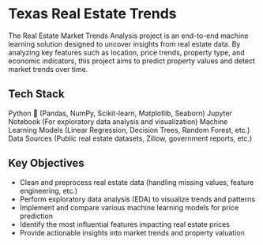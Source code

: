 # Texas Real Estate Trends

The Real Estate Market Trends Analysis project is an end-to-end machine learning solution designed to uncover insights from real estate data. By analyzing key features such as location, price trends, property type, and economic indicators, this project aims to predict property values and detect market trends over time.

## Tech Stack

Python 🐍 (Pandas, NumPy, Scikit-learn, Matplotlib, Seaborn)
Jupyter Notebook (For exploratory data analysis and visualization)
Machine Learning Models (Linear Regression, Decision Trees, Random Forest, etc.)
Data Sources (Public real estate datasets, Zillow, government reports, etc.)

## Key Objectives

- Clean and preprocess real estate data (handling missing values, feature engineering, etc.)
- Perform exploratory data analysis (EDA) to visualize trends and patterns
- Implement and compare various machine learning models for price prediction
- Identify the most influential features impacting real estate prices
- Provide actionable insights into market trends and property valuation


